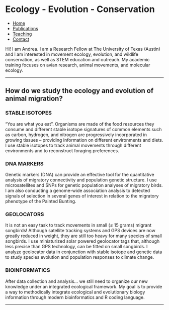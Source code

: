 # Ecology - Evolution - Conservation

* [Home](https://acontina.github.io/Research)
* [Publications](https://acontina.github.io/Publications)
* [Teaching](https://acontina.github.io/Teaching)
* [Contact](https://acontina.github.io/contact)

Hi! I am Andrea. I am a Research Fellow at The University of Texas (Austin) and I am interested in movement ecology, evolution, and wildlife conservation, as well as STEM education and outreach. My academic training focuses on avian research, animal movements, and molecular ecology.

---------------------------------------------------------
## How do we study the ecology and evolution of animal migration?

### STABLE ISOTOPES

“You are what you eat”. Organisms are made of the food resources they consume and different stable isotope signatures of common elements such as carbon, hydrogen, and nitrogen are progressively incorporated in growing tissues – providing information on different environments and diets. I use stable isotopes to track animal movements through different environments and to reconstruct foraging preferences.

### DNA MARKERS

Genetic markers (DNA) can provide an effective tool for the quantitative analysis of migratory connectivity and population genetic structure. I use microsatellites and SNPs for genetic population analyses of migratory birds. I am also conducting a genome-wide association analysis to detected signals of selection in several genes of interest in relation to the migratory phenotype of the Painted Bunting.

### GEOLOCATORS

It is not an easy task to track movements in small (≤ 15 grams) migrant songbirds! Although satellite tracking systems and GPS devices are now greatly reduced in weight, they are still too heavy for many species of small songbirds. I use miniaturized solar powered geolocator tags that, although less precise than GPS technology, can be fitted on small songbirds. I analyze geolocator data in conjunction with stable isotope and genetic data to study species evolution and population responses to climate change.

### BIOINFORMATICS

After data collection and analysis… we still need to organize our new knowledge under an integrated ecological framework. My goal is to provide a way to methodically integrate ecological and evolutionary biology information through modern bioinformatics and R coding language.

---------------------------------------------------------

